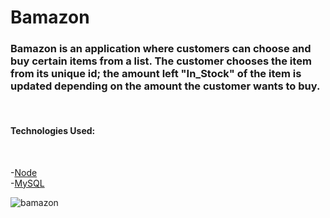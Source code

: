 # Bamazon

<h3>
<strong>
Bamazon is an application where customers can choose and buy certain items from a list.  The customer chooses the item from its unique id; the amount left "In_Stock" of the item is updated depending on the amount the customer wants to buy. 
</strong>
</h3>

<br>
<h4>
<strong>
Technologies Used:
</strong>
</h4>
<br>

-<a href="https://nodejs.org/en/">Node</a><br>
-<a href="https://www.mysql.com/">MySQL</a>


![bamazon](https://user-images.githubusercontent.com/31078600/35022573-999a8ce2-fb04-11e7-8d0f-882427e695fd.gif)

